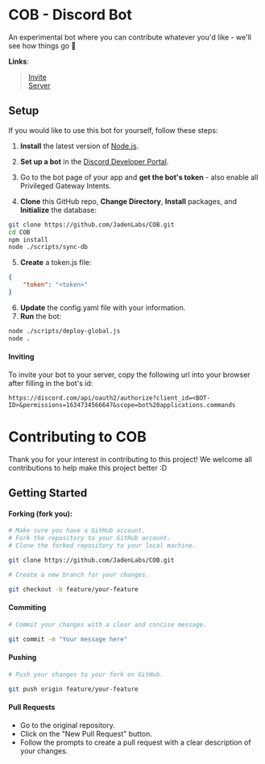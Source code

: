 # COB - Discord Bot
An experimental bot where you can contribute whatever you'd like - we'll see how things go 👀

**Links**:
> [Invite](https://discord.com/api/oauth2/authorize?client_id=1166951538086912101&permissions=1634734566647&scope=bot%20applications.commands)<br>
> [Server](https://discord.gg/tw6m7hd4xV)

## Setup
If you would like to use this bot for yourself, follow these steps:

1. **Install** the latest version of [Node.js](https://nodejs.org/).<br>
2. **Set up a bot** in the [Discord Developer Portal](https://discord.com/developers/applications).<br>
3. Go to the bot page of your app and **get the bot's token** - also enable all Privileged Gateway Intents.

4. **Clone** this GitHub repo, **Change Directory**, **Install** packages, and **Initialize** the database:
```bash
git clone https://github.com/JadenLabs/COB.git
cd COB
npm install
node ./scripts/sync-db
```
5. **Create** a token.js file:
```json
{
    "token": "<token>"
}
```
6. **Update** the config.yaml file with your information.<br>
7. **Run** the bot:
```bash
node ./scripts/deploy-global.js
node .
```

#### Inviting
To invite your bot to your server, copy the following url into your browser after filling in the bot's id:
```
https://discord.com/api/oauth2/authorize?client_id=<BOT-ID>&permissions=1634734566647&scope=bot%20applications.commands
```

# Contributing to COB
Thank you for your interest in contributing to this project! We welcome all contributions to help make this project better :D

## Getting Started
#### Forking (fork you):
```bash
# Make sure you have a GitHub account.
# Fork the repository to your GitHub account.
# Clone the forked repository to your local machine.

git clone https://github.com/JadenLabs/COB.git

# Create a new branch for your changes.

git checkout -b feature/your-feature
```

#### Commiting
```bash
# Commit your changes with a clear and concise message.

git commit -m "Your message here"
```

#### Pushing
```bash
# Push your changes to your fork on GitHub.

git push origin feature/your-feature
```

#### Pull Requests
- Go to the original repository.
- Click on the "New Pull Request" button.
- Follow the prompts to create a pull request with a clear description of your changes.
